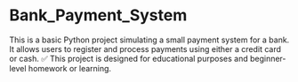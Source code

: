 # Bank_Payment_System
This is a basic Python project simulating a small payment system for a bank. It allows users to register and process payments using either a credit card or cash.  ✅ This project is designed for educational purposes and beginner-level homework or learning.
